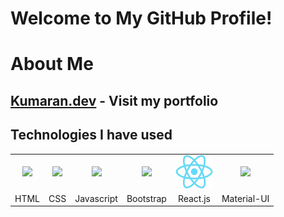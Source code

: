 
# Welcome to My GitHub Profile!</a> 
# About Me   
<!-- <img align='right' src="https://raw.githubusercontent.com/BhavyaCodes/BhavyaCodes/master/.github/cat.gif" height="" width="300" alt="coding cat"> -->
## <a href="https://kumaran-dev.netlify.app/">Kumaran.dev</a> - Visit my portfolio

<!-- <img align="left" src="https://github-readme-stats.vercel.app/api/top-langs?username=KUMARAN1601&show_icons=true&locale=en&layout=compact&theme=radical" alt="most used languages" /> -->

<!-- ![Kumaran's GitHub stats](https://github-readme-stats.vercel.app/api?username=KUMARAN1601&show_icons=true&theme=radical&layout=compact) -->
  
  
## Technologies I have used
<table >
	<tr align="center">
		<td>
			<img src="https://cdn-icons-png.flaticon.com/512/732/732212.png" width="60"/>
		</td>
		<td >
			<img src="https://encrypted-tbn0.gstatic.com/images?q=tbn:ANd9GcQulnz6YBuAJR2Mhu23faS3DfvtdhVtJEfcht_A0K3bCUFCnaSe_NtM5eY_O_MMnTmRm6c&usqp=CAU" width="60"/>
		</td>
		<td >
			<img src="https://www.freepnglogos.com/uploads/javascript-png/javascript-vector-logo-yellow-png-transparent-javascript-vector-12.png" width="60"/>
		</td>
		<td >
			<img src="https://cdn-icons-png.flaticon.com/512/5968/5968672.png" width="60"/>
		</td>
		<td >
			<img src="https://raw.githubusercontent.com/BhavyaCodes/BhavyaCodes/master/.github/icons/react.png" width="60"/>
		</td>
		<td>
			<img src="https://v4.mui.com/static/logo.png" width="60"/>
		</td>
    </tr>
    <tr align="center">
    	<td>HTML</td>
    	<td>CSS</td>
    	<td>Javascript</td>
    	<td>Bootstrap</td>
    	<td>React.js</td>
			<td>Material-UI</td>
    </tr>

</table>







